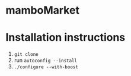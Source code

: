 mamboMarket
===========


Installation instructions
========================
1. `git clone` 
2. run `autoconfig --install`
2. `./configure --with-boost`